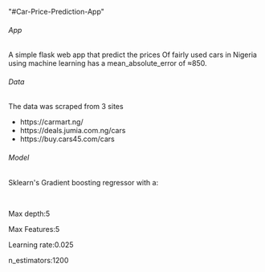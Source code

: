 "#Car-Price-Prediction-App"
<h6>App</h6>
<p>A simple flask web app that predict the prices
Of fairly used cars in Nigeria using machine learning
has a mean_absolute_error of ≈850.</p>

<h6>Data</h6>
The data was scraped from 3 sites 
   <ul>
     <li> https://carmart.ng/ </li>
     <li>https://deals.jumia.com.ng/cars   </li>
     <li>https://buy.cars45.com/cars</li>
   </ul>

<h6>Model</h6>
 <p>Sklearn's Gradient boosting regressor with a:</p><br>
 <p>Max depth:5</p>
 <p>Max Features:5</p>
 <p>Learning rate:0.025<p>
 <p>n_estimators:1200</p>
